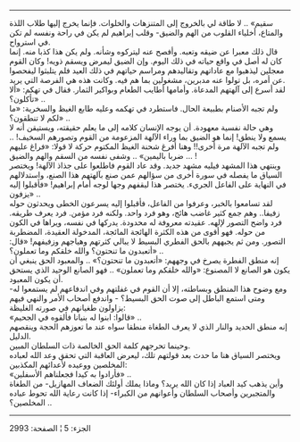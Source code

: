 ------------------------------------------------------------------------

سقيم» .. لا طاقة لي بالخروج إلى المتنزهات والخلوات. فإنما يخرج إليها
طلاب اللذة والمتاع، أخلياء القلوب من الهم والضيق- وقلب إبراهيم لم يكن في
راحة ونفسه لم تكن في استرواح.  
قال ذلك معبرا عن ضيقه وتعبه. وأفصح عنه ليتركوه وشأنه. ولم يكن هذا كذبا
منه. إنما كان له أصل في واقع حياته في ذلك اليوم. وإن الضيق ليمرض ويسقم
ذويه! وكان القوم معجلين ليذهبوا مع عاداتهم وتقاليدهم ومراسم حياتهم في
ذلك العيد فلم يتلبثوا ليفحصوا عن أمره، بل تولوا عنه مدبرين، مشغولين بما
هم فيه. وكانت هذه هي الفرصة التي يريد.  
لقد أسرع إلى آلهتهم المدعاة. وأمامها أطايب الطعام وبواكير الثمار. فقال
في تهكم: «ألا تأكلون؟» ..  
ولم تجبه الأصنام بطبيعة الحال. فاستطرد في تهكمه وعليه طابع الغيظ
والسخرية: «ما لكم لا تنطقون؟» ..  
وهي حالة نفسية معهودة. أن يوجه الإنسان كلامه إلى ما يعلم حقيقته، ويستيقن
أنه لا يسمع ولا ينطق! إنما هو الضيق بما وراء الآلهة المزعومة من القوم
وتصورهم السخيف! .. ولم تجبه الآلهة مرة أخرى!! وهنا أفرغ شحنة الغيظ
المكتوم حركة لا قولا: «فراغ عليهم ضربا باليمين» .. وشفى نفسه من السقم
والهم والضيق ... !  
وينتهي هذا المشهد فيليه مشهد جديد. وقد عاد القوم فاطلعوا على جذاذ
الآلهة! ويختصر السياق ما يفصله في سورة أخرى من سؤالهم عمن صنع بآلهتهم
هذا الصنع، واستدلالهم في النهاية على الفاعل الجريء. يختصر هذا ليقفهم
وجها لوجه أمام إبراهيم! «فأقبلوا إليه يزفون» ..  
لقد تسامعوا بالخبر، وعرفوا من الفاعل، فأقبلوا إليه يسرعون الخطى ويحدثون
حوله زفيفا.. وهم جمع كثير غاضب هائج، وهو فرد واحد. ولكنه فرد مؤمن. فرد
يعرف طريقه. فرد واضح التصور لإلهه. عقيدته معروفة له محدودة. يدركها في
نفسه، ويراها في الكون من حوله. فهو أقوى من هذه الكثرة الهائجة المائجة،
المدخولة العقيدة، المضطربة التصور. ومن ثم يجبههم بالحق الفطري البسيط لا
يبالي كثرتهم وهياجهم وزفيفهم! «قال: أتعبدون ما تنحتون؟ والله خلقكم وما
تعملون؟» ..  
إنه منطق الفطرة يصرخ في وجههم: «أتعبدون ما تنحتون؟» .. والمعبود الحق
ينبغي أن يكون هو الصانع لا المصنوع: «والله خلقكم وما تعملون» .. فهو
الصانع الوحيد الذي يستحق أن يكون المعبود.  
ومع وضوح هذا المنطق وبساطته، إلا أن القوم في غفلتهم وفي اندفاعهم لم
يستمعوا له- ومتى استمع الباطل إلى صوت الحق البسيط؟ - واندفع أصحاب الأمر
والنهي فيهم يزاولون طغيانهم في صورته الغليظة:  
«قالوا: ابنوا له بنيانا فألقوه في الجحيم» ..  
إنه منطق الحديد والنار الذي لا يعرف الطغاة منطقا سواه عند ما تعوزهم
الحجة وينقصهم الدليل.  
وحينما تحرجهم كلمة الحق الخالصة ذات السلطان المبين.  
ويختصر السياق هنا ما حدث بعد قولتهم تلك، ليعرض العاقبة التي تحقق وعد
الله لعباده المخلصين ووعيده لأعدائهم المكذبين:  
«فأرادوا به كيدا فجعلناهم الأسفلين» ..  
وأين يذهب كيد العباد إذا كان الله يريد؟ وماذا يملك أولئك الضعاف
المهازيل- من الطغاة والمتجبرين وأصحاب السلطان وأعوانهم من الكبراء- إذا
كانت رعاية الله تحوط عباده المخلصين؟ ..

------------------------------------------------------------------------

الجزء: 5 ¦ الصفحة: 2993
